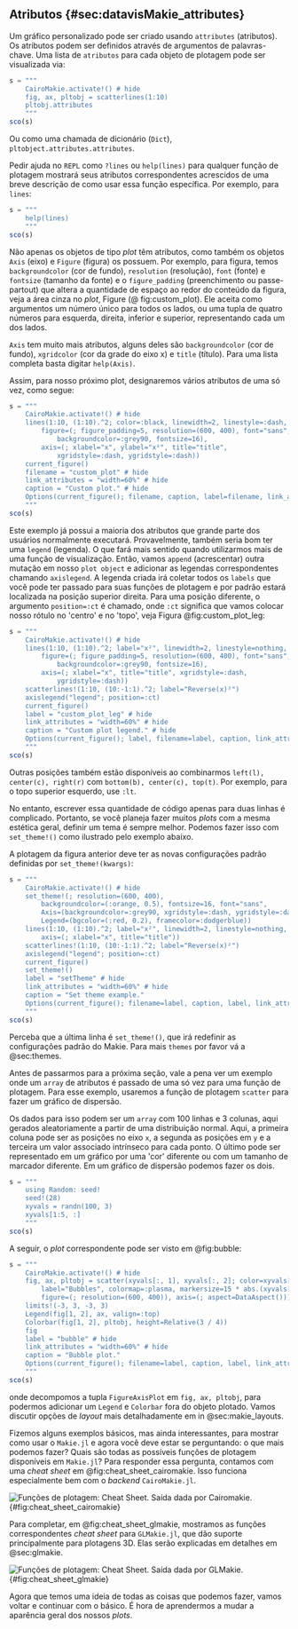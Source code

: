 ## Atributos {#sec:datavisMakie_attributes}

Um gráfico personalizado pode ser criado usando `attributes` (atributos).
Os atributos podem ser definidos através de argumentos de palavras-chave.
Uma lista de `atributos` para cada objeto de plotagem pode ser visualizada via:

```jl
s = """
    CairoMakie.activate!() # hide
    fig, ax, pltobj = scatterlines(1:10)
    pltobj.attributes
    """
sco(s)
```

Ou como uma chamada de dicionário (`Dict`), `pltobject.attributes.attributes`.

Pedir ajuda no `REPL` como `?lines` ou `help(lines)` para qualquer função de plotagem mostrará seus atributos correspondentes acrescidos de uma breve descrição de como usar essa função específica.
Por exemplo, para `lines`:

```jl
s = """
    help(lines)
    """
sco(s)
```

Não apenas os objetos de tipo _plot_ têm atributos, como também os objetos `Axis` (eixo) e `Figure` (figura) os possuem.
Por exemplo, para figura, temos `backgroundcolor` (cor de fundo), `resolution` (resolução), `font` (fonte) e `fontsize` (tamanho da fonte) e o `figure_padding` (preenchimento ou passe-partout) que altera a quantidade de espaço ao redor do conteúdo da figura, veja a área cinza no _plot_, Figure (@ fig:custom_plot).
Ele aceita como argumentos um número único para todos os lados, ou uma tupla de quatro números para esquerda, direita, inferior e superior, representando cada um dos lados.

`Axis` tem muito mais atributos, alguns deles são `backgroundcolor` (cor de fundo), `xgridcolor` (cor da grade do eixo x) e `title` (título).
Para uma lista completa basta digitar `help(Axis)`.

Assim, para nosso próximo plot, designaremos vários atributos de uma só vez, como segue:

```jl
s = """
    CairoMakie.activate!() # hide
    lines(1:10, (1:10).^2; color=:black, linewidth=2, linestyle=:dash,
        figure=(; figure_padding=5, resolution=(600, 400), font="sans",
            backgroundcolor=:grey90, fontsize=16),
        axis=(; xlabel="x", ylabel="x²", title="title",
            xgridstyle=:dash, ygridstyle=:dash))
    current_figure()
    filename = "custom_plot" # hide
    link_attributes = "width=60%" # hide
    caption = "Custom plot." # hide
    Options(current_figure(); filename, caption, label=filename, link_attributes) # hide
    """
sco(s)
```

Este exemplo já possui a maioria dos atributos que grande parte dos usuários normalmente executará.
Provavelmente, também seria bom ter uma `legend` (legenda).
O que fará mais sentido quando utilizarmos mais de uma função de visualização.
Então, vamos `append` (acrescentar) outra mutação em nosso `plot object` e adicionar as legendas correspondentes chamando `axislegend`.
A legenda criada irá coletar todos os `labels` que você pode ter passado para suas funções de plotagem e por padrão estará localizada na posição superior direita.
Para uma posição diferente, o argumento `position=:ct` é chamado, onde `:ct` significa que vamos colocar nosso rótulo no 'centro' e no 'topo', veja Figura @fig:custom_plot_leg:

```jl
s = """
    CairoMakie.activate!() # hide
    lines(1:10, (1:10).^2; label="x²", linewidth=2, linestyle=nothing,
        figure=(; figure_padding=5, resolution=(600, 400), font="sans",
            backgroundcolor=:grey90, fontsize=16),
        axis=(; xlabel="x", title="title", xgridstyle=:dash,
            ygridstyle=:dash))
    scatterlines!(1:10, (10:-1:1).^2; label="Reverse(x)²")
    axislegend("legend"; position=:ct)
    current_figure()
    label = "custom_plot_leg" # hide
    link_attributes = "width=60%" # hide
    caption = "Custom plot legend." # hide
    Options(current_figure(); label, filename=label, caption, link_attributes) # hide
    """
sco(s)
```

Outras posições também estão disponíveis ao combinarmos `left(l), center(c), right(r)` com `bottom(b), center(c), top(t)`.
Por exemplo, para o topo superior esquerdo, use `:lt`.

No entanto, escrever essa quantidade de código apenas para duas linhas é complicado.
Portanto, se você planeja fazer muitos _plots_ com a mesma estética geral, definir um tema é sempre melhor.
Podemos fazer isso com `set_theme!()` como ilustrado pelo exemplo abaixo.

A plotagem da figura anterior deve ter as novas configurações padrão definidas por `set_theme!(kwargs)`:

```jl
s = """
    CairoMakie.activate!() # hide
    set_theme!(; resolution=(600, 400),
        backgroundcolor=(:orange, 0.5), fontsize=16, font="sans",
        Axis=(backgroundcolor=:grey90, xgridstyle=:dash, ygridstyle=:dash),
        Legend=(bgcolor=(:red, 0.2), framecolor=:dodgerblue))
    lines(1:10, (1:10).^2; label="x²", linewidth=2, linestyle=nothing,
        axis=(; xlabel="x", title="title"))
    scatterlines!(1:10, (10:-1:1).^2; label="Reverse(x)²")
    axislegend("legend"; position=:ct)
    current_figure()
    set_theme!()
    label = "setTheme" # hide
    link_attributes = "width=60%" # hide
    caption = "Set theme example."
    Options(current_figure(); filename=label, caption, label, link_attributes) # hide
    """
sco(s)
```

Perceba que a última linha é `set_theme!()`, que irá redefinir as configurações padrão do Makie.
Para mais `themes` por favor vá a @sec:themes.

Antes de passarmos para a próxima seção, vale a pena ver um exemplo onde um `array` de atributos é passado de uma só vez para uma função de plotagem.
Para esse exemplo, usaremos a função de plotagem `scatter` para fazer um gráfico de dispersão.

Os dados para isso podem ser um `array` com 100 linhas e 3 colunas, aqui gerados aleatoriamente a partir de uma distribuição normal.
Aqui, a primeira coluna pode ser as posições no eixo `x`, a segunda as posições em `y` e a terceira um valor associado intrínseco para cada ponto.
O último pode ser representado em um gráfico por uma 'cor' diferente ou com um tamanho de marcador diferente. Em um gráfico de dispersão podemos fazer os dois.

```jl
s = """
    using Random: seed!
    seed!(28)
    xyvals = randn(100, 3)
    xyvals[1:5, :]
    """
sco(s)
```

A seguir, o _plot_ correspondente pode ser visto em @fig:bubble:

```jl
s = """
    CairoMakie.activate!() # hide
    fig, ax, pltobj = scatter(xyvals[:, 1], xyvals[:, 2]; color=xyvals[:, 3],
        label="Bubbles", colormap=:plasma, markersize=15 * abs.(xyvals[:, 3]),
        figure=(; resolution=(600, 400)), axis=(; aspect=DataAspect()))
    limits!(-3, 3, -3, 3)
    Legend(fig[1, 2], ax, valign=:top)
    Colorbar(fig[1, 2], pltobj, height=Relative(3 / 4))
    fig
    label = "bubble" # hide
    link_attributes = "width=60%" # hide
    caption = "Bubble plot."
    Options(current_figure(); filename=label, caption, label, link_attributes) # hide
    """
sco(s)
```

onde decompomos a tupla `FigureAxisPlot` em `fig, ax, pltobj`, para podermos adicionar um `Legend` e `Colorbar` fora do objeto plotado.
Vamos discutir opções de _layout_ mais detalhadamente em in @sec:makie_layouts.

Fizemos alguns exemplos básicos, mas ainda interessantes, para mostrar como usar o `Makie.jl` e agora você deve estar se perguntando: o que mais podemos fazer?
Quais são todas as possíveis funções de plotagem disponíveis em `Makie.jl`?
Para responder essa pergunta, contamos com uma _cheat sheet_ em @fig:cheat_sheet_cairomakie.
Isso funciona especialmente bem com o _backend_ `CairoMakie.jl`.

![Funções de plotagem: Cheat Sheet. Saída dada por Cairomakie.](images/makiePlottingFunctionsHide.png){#fig:cheat_sheet_cairomakie}

Para completar, em @fig:cheat_sheet_glmakie, mostramos as funções correspondentes _cheat sheet_ para `GLMakie.jl`, que dão suporte principalmente para plotagens 3D.
Elas serão explicadas em detalhes em @sec:glmakie.

![Funções de plotagem: Cheat Sheet. Saída dada por GLMakie.](images/GLMakiePlottingFunctionsHide.png){#fig:cheat_sheet_glmakie}

Agora que temos uma ideia de todas as coisas que podemos fazer, vamos voltar e continuar com o básico.
É hora de aprendermos a mudar a aparência geral dos nossos _plots_.
